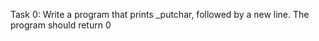 Task 0: Write a program that prints _putchar, followed by a new line.
The program should return 0



